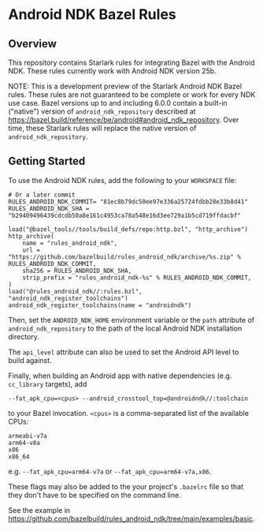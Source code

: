 # Android NDK Bazel Rules

## Overview

This repository contains Starlark rules for integrating Bazel with the
Android NDK. These rules currently work with Android NDK version 25b.

NOTE: This is a development preview of the Starlark Android NDK Bazel
rules. These rules are not guaranteed to be complete or work for every
NDK use case. Bazel versions up to and including 6.0.0 contain a
built-in ("native") version of `android_ndk_repository` described at
https://bazel.build/reference/be/android#android_ndk_repository. Over
time, these Starlark rules will replace the native version of
`android_ndk_repository`.

## Getting Started

To use the Android NDK rules, add the following to your `WORKSPACE` file:

    # Or a later commit
    RULES_ANDROID_NDK_COMMIT= "81ec8b79dc50ee97e336a25724fdbb28e33b8d41"
    RULES_ANDROID_NDK_SHA = "b29409496439cdcdb50a8e161c4953ca78a548e16d3ee729a1b5cd719ffdacbf"

    load("@bazel_tools//tools/build_defs/repo:http.bzl", "http_archive")
    http_archive(
        name = "rules_android_ndk",
        url = "https://github.com/bazelbuild/rules_android_ndk/archive/%s.zip" % RULES_ANDROID_NDK_COMMIT,
        sha256 = RULES_ANDROID_NDK_SHA,
        strip_prefix = "rules_android_ndk-%s" % RULES_ANDROID_NDK_COMMIT,
    )
    load("@rules_android_ndk//:rules.bzl", "android_ndk_register_toolchains")
    android_ndk_register_toolchains(name = "androidndk")

Then, set the `ANDROID_NDK_HOME` environment variable or the `path` attribute of
`android_ndk_repository` to the path of the local Android NDK installation
directory.

The `api_level` attribute can also be used to set the Android API level to build
against.

Finally, when building an Android app with native dependencies (e.g.
`cc_library` targets), add

    --fat_apk_cpu=<cpus> --android_crosstool_top=@androidndk//:toolchain

to your Bazel invocation. `<cpus>` is a comma-separated list of the available
CPUs:

    armeabi-v7a
    arm64-v8a
    x86
    x86_64

e.g. `--fat_apk_cpu=arm64-v7a` or `--fat_apk_cpu=arm64-v7a,x86`.

These flags may also be added to the your project's `.bazelrc` file so that they
don't have to be specified on the command line.

See the example in https://github.com/bazelbuild/rules_android_ndk/tree/main/examples/basic.
